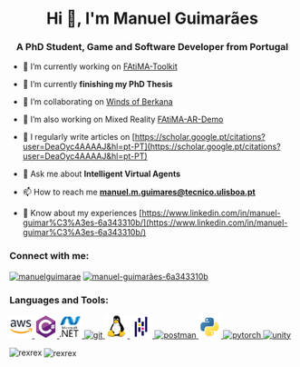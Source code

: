 <h1 align="center">Hi 👋, I'm Manuel Guimarães</h1>
<h3 align="center">A PhD Student, Game and Software Developer from Portugal</h3>

- 🔭 I’m currently working on [FAtiMA-Toolkit](https://github.com/GAIPS-INESC-ID/FAtiMA-Toolkit)

- 🌱 I’m currently **finishing my PhD Thesis**

- 👯 I’m collaborating on [Winds of Berkana](https://github.com/GameDevTecnico/Winds-Of-Berkana)

- 🤝 I’m also working on Mixed Reality [FAtiMA-AR-Demo](https://github.com/Rexrex/FAtiMA-AR-Demo)

- 📝 I regularly write articles on [https://scholar.google.pt/citations?user=DeaOyc4AAAAJ&hl=pt-PT](https://scholar.google.pt/citations?user=DeaOyc4AAAAJ&hl=pt-PT)

- 💬 Ask me about **Intelligent Virtual Agents**

- 📫 How to reach me **manuel.m.guimares@tecnico.ulisboa.pt**

- 📄 Know about my experiences [https://www.linkedin.com/in/manuel-guimar%C3%A3es-6a343310b/](https://www.linkedin.com/in/manuel-guimar%C3%A3es-6a343310b/)

<h3 align="left">Connect with me:</h3>
<p align="left">
<a href="https://twitter.com/manuelguimarae" target="blank"><img align="center" src="https://raw.githubusercontent.com/rahuldkjain/github-profile-readme-generator/master/src/images/icons/Social/twitter.svg" alt="manuelguimarae" height="30" width="40" /></a>
<a href="https://linkedin.com/in/manuel-guimarães-6a343310b" target="blank"><img align="center" src="https://raw.githubusercontent.com/rahuldkjain/github-profile-readme-generator/master/src/images/icons/Social/linked-in-alt.svg" alt="manuel-guimarães-6a343310b" height="30" width="40" /></a>
</p>

<h3 align="left">Languages and Tools:</h3>
<p align="left"> <a href="https://aws.amazon.com" target="_blank" rel="noreferrer"> <img src="https://raw.githubusercontent.com/devicons/devicon/master/icons/amazonwebservices/amazonwebservices-original-wordmark.svg" alt="aws" width="40" height="40"/> </a> <a href="https://www.w3schools.com/cs/" target="_blank" rel="noreferrer"> <img src="https://raw.githubusercontent.com/devicons/devicon/master/icons/csharp/csharp-original.svg" alt="csharp" width="40" height="40"/> </a> <a href="https://dotnet.microsoft.com/" target="_blank" rel="noreferrer"> <img src="https://raw.githubusercontent.com/devicons/devicon/master/icons/dot-net/dot-net-original-wordmark.svg" alt="dotnet" width="40" height="40"/> </a> <a href="https://git-scm.com/" target="_blank" rel="noreferrer"> <img src="https://www.vectorlogo.zone/logos/git-scm/git-scm-icon.svg" alt="git" width="40" height="40"/> </a> <a href="https://www.linux.org/" target="_blank" rel="noreferrer"> <img src="https://raw.githubusercontent.com/devicons/devicon/master/icons/linux/linux-original.svg" alt="linux" width="40" height="40"/> </a> <a href="https://pandas.pydata.org/" target="_blank" rel="noreferrer"> <img src="https://raw.githubusercontent.com/devicons/devicon/2ae2a900d2f041da66e950e4d48052658d850630/icons/pandas/pandas-original.svg" alt="pandas" width="40" height="40"/> </a> <a href="https://postman.com" target="_blank" rel="noreferrer"> <img src="https://www.vectorlogo.zone/logos/getpostman/getpostman-icon.svg" alt="postman" width="40" height="40"/> </a> <a href="https://www.python.org" target="_blank" rel="noreferrer"> <img src="https://raw.githubusercontent.com/devicons/devicon/master/icons/python/python-original.svg" alt="python" width="40" height="40"/> </a> <a href="https://pytorch.org/" target="_blank" rel="noreferrer"> <img src="https://www.vectorlogo.zone/logos/pytorch/pytorch-icon.svg" alt="pytorch" width="40" height="40"/> </a> <a href="https://unity.com/" target="_blank" rel="noreferrer"> <img src="https://www.vectorlogo.zone/logos/unity3d/unity3d-icon.svg" alt="unity" width="40" height="40"/> </a> </p>

<p><img align="left" src="https://github-readme-stats.vercel.app/api/top-langs?username=rexrex&show_icons=true&locale=en&layout=compact" alt="rexrex" /></p>

<p>&nbsp;<img align="center" src="https://github-readme-stats.vercel.app/api?username=rexrex&show_icons=true&locale=en" alt="rexrex" /></p>

